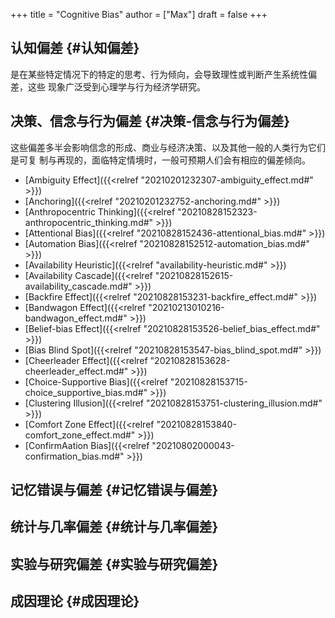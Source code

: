 +++
title = "Cognitive Bias"
author = ["Max"]
draft = false
+++

## 认知偏差 {#认知偏差}

是在某些特定情况下的特定的思考、行为倾向，会导致理性或判断产生系统性偏差，这些
现象广泛受到心理学与行为经济学研究。


## 决策、信念与行为偏差 {#决策-信念与行为偏差}

这些偏差多半会影响信念的形成、商业与经济决策、以及其他一般的人类行为它们是可复
制与再现的，面临特定情境时，一般可预期人们会有相应的偏差倾向。

-   [Ambiguity Effect]({{<relref "20210201232307-ambiguity_effect.md#" >}})
-   [Anchoring]({{<relref "20210201232752-anchoring.md#" >}})
-   [Anthropocentric Thinking]({{<relref "20210828152323-anthropocentric_thinking.md#" >}})
-   [Attentional Bias]({{<relref "20210828152436-attentional_bias.md#" >}})
-   [Automation Bias]({{<relref "20210828152512-automation_bias.md#" >}})
-   [Availability Heuristic]({{<relref "availability-heuristic.md#" >}})
-   [Availability Cascade]({{<relref "20210828152615-availability_cascade.md#" >}})
-   [Backfire Effect]({{<relref "20210828153231-backfire_effect.md#" >}})
-   [Bandwagon Effect]({{<relref "20210213010216-bandwagon_effect.md#" >}})
-   [Belief-bias Effect]({{<relref "20210828153526-belief_bias_effect.md#" >}})
-   [Bias Blind Spot]({{<relref "20210828153547-bias_blind_spot.md#" >}})
-   [Cheerleader Effect]({{<relref "20210828153628-cheerleader_effect.md#" >}})
-   [Choice-Supportive Bias]({{<relref "20210828153715-choice_supportive_bias.md#" >}})
-   [Clustering Illusion]({{<relref "20210828153751-clustering_illusion.md#" >}})
-   [Comfort Zone Effect]({{<relref "20210828153840-comfort_zone_effect.md#" >}})
-   [ConfirmAation Bias]({{<relref "20210802000043-confirmation_bias.md#" >}})


## 记忆错误与偏差 {#记忆错误与偏差}


## 统计与几率偏差 {#统计与几率偏差}


## 实验与研究偏差 {#实验与研究偏差}


## 成因理论 {#成因理论}